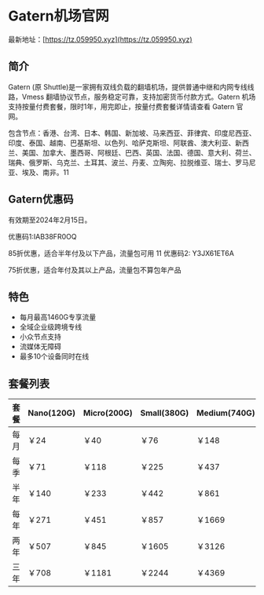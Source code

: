 # Gatern机场官网

最新地址：[https://tz.059950.xyz](https://tz.059950.xyz)

## 简介

Gatern (原 Shuttle)是一家拥有双线负载的翻墙机场，提供普通中继和内网专线线路，Vmess 翻墙协议节点，服务稳定可靠，支持加密货币付款方式。Gatern 机场支持按量付费套餐，限时1年，用完即止，按量付费套餐详情请查看 Gatern 官网。

包含节点：香港、台湾、日本、韩国、新加坡、马来西亚、菲律宾、印度尼西亚、印度、泰国、越南、巴基斯坦、以色列、哈萨克斯坦、阿联酋、澳大利亚、新西兰、美国、加拿大、墨西哥、阿根廷、巴西、英国、法国、德国、意大利、荷兰、瑞典、俄罗斯、乌克兰、土耳其、波兰、丹麦、立陶宛、拉脱维亚、瑞士、罗马尼亚、埃及、南非。11

## Gatern优惠码

有效期至2024年2月15日。

优惠码1:IAB38FR0OQ

85折优惠，适合半年付及以下产品，流量包可用
11
优惠码2: Y3JX61ET6A

75折优惠，适合年付及其以上产品，流量包不算包年产品

## 特色

* 每月最高1460G专享流量
* 全域企业级跨境专线
* 小众节点支持
* 流媒体无障碍
* 最多10个设备同时在线

## 套餐列表

|套餐|Nano(120G)|Micro(200G)|Small(380G)|Medium(740G)|Large(1460G)|
|----|----|----|----|----|----|
|每月|￥24|￥40|￥76|￥148|￥292|
|每季|￥71|￥118|￥225|￥437|￥863|
|半年|￥140|￥233|￥442|￥861|￥1699|
|每年|￥271|￥451|￥857|￥1669|￥3294|
|两年|￥507|￥845|￥1605|￥3126|￥6167|
|三年|￥708|￥1181|￥2244|￥4369|￥8620|
